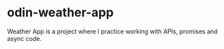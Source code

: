 # odin-weather-app

Weather App is a project where I practice working with APIs, promises and async code.